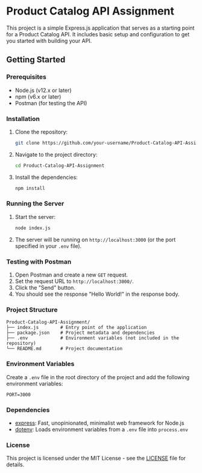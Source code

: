 # Product Catalog API Assignment

This project is a simple Express.js application that serves as a starting point for a Product Catalog API. It includes basic setup and configuration to get you started with building your API.

## Getting Started

### Prerequisites

- Node.js (v12.x or later)
- npm (v6.x or later)
- Postman (for testing the API)

### Installation

1. Clone the repository:
   ```bash
   git clone https://github.com/your-username/Product-Catalog-API-Assignment.git
   ```

2. Navigate to the project directory:
   ```bash
   cd Product-Catalog-API-Assignment
   ```

3. Install the dependencies:
   ```bash
   npm install
   ```

### Running the Server

1. Start the server:
   ```sh
   node index.js
   ```

2. The server will be running on `http://localhost:3000` (or the port specified in your `.env` file).

### Testing with Postman

1. Open Postman and create a new `GET` request.
2. Set the request URL to `http://localhost:3000/`.
3. Click the "Send" button.
4. You should see the response "Hello World!" in the response body.

### Project Structure

```
Product-Catalog-API-Assignment/
├── index.js        # Entry point of the application
├── package.json    # Project metadata and dependencies
├── .env            # Environment variables (not included in the repository)
└── README.md       # Project documentation
```

### Environment Variables

Create a `.env` file in the root directory of the project and add the following environment variables:

```
PORT=3000
```

### Dependencies

- [express](https://www.npmjs.com/package/express): Fast, unopinionated, minimalist web framework for Node.js
- [dotenv](https://www.npmjs.com/package/dotenv): Loads environment variables from a `.env` file into `process.env`

### License

This project is licensed under the MIT License - see the [LICENSE](LICENSE) file for details.